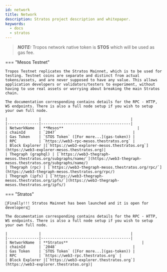 ```yaml
---
id: network
title: Network
description: Stratos project description and whitepaper.
keywords:
  - docs
  - stratos
---
```


> **_NOTE:_** Tropos network native token is **STOS** which will be used as gas fee.

=== "Mesos Testnet"

    Tropos Testnet replicates the Stratos Mainnet, which is to be used for testing. Testnet coins are separate and distinct from actual tokens/assets, and are never supposed to have any value. This allows application developers or validators/testers to experiment, without having to use real assets or worrying about breaking the main Stratos chain.

    The documentation corresponding contains details for the RPC - HTTP, WS endpoints. There is also a full node setup if you wish to setup your own full node.

    |              |                                        |
    |--------------|----------------------------------------|
    | NetworkName  | **Mesos**                                 |
    | chainId      | `2047`                                  |
    | Gas Token    | `STOS Token` ([For more...](gas-token)) |
    | RPC          | `https://web3-rpc-mesos.thestratos.org` |
    | Block Explorer |[`https://web3-explorer-mesos.thestratos.org`](https://web3-explorer-mesos.thestratos.org)|
    | Thegraph (graphql) | [`https://web3-thegraph-mesos.thestratos.org/subgraphs/name/`](https://web3-thegraph-mesos.thestratos.org/subgraphs/name/)
    | Thegraph (rpc) | [`https://web3-thegraph-mesos.thestratos.org/rpc/`](https://web3-thegraph-mesos.thestratos.org/rpc/)
    | Thegraph (ipfs) | [`https://web3-thegraph-mesos.thestratos.org/ipfs/`](https://web3-thegraph-mesos.thestratos.org/ipfs/)

=== "Stratos"

    🎉Finally!!! Stratos Mainnet has been launched and it is open for developers🎉

    The documentation corresponding contains details for the RPC - HTTP, WS endpoints. There is also a full node setup if you wish to setup your own full node.

    |              |                                        |
    |--------------|----------------------------------------|
    | NetworkName  | **Stratos**                                 |
    | chainId      | `2048`                                  |
    | Gas Token    | `STOS Token` ([For more...](gas-token)) |
    | RPC          | `https://web3-rpc.thestratos.org` |
    | Block Explorer |[`https://web3-explorer.thestratos.org`](https://web3-explorer.thestratos.org)|
